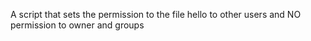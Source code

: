 A script that sets the permission to the file hello to other users and NO permission to owner and groups
